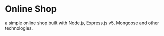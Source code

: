 #  Online Shop

a simple online shop built with Node.js, Express.js v5, Mongoose and other technologies.
